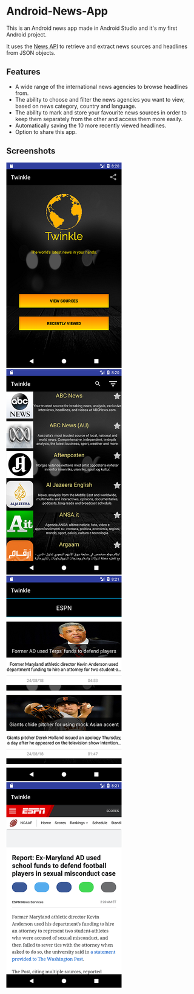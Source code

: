 # Android-News-App
This is an Android news app made in Android Studio and it's my first Android project.

It uses the [News API](https://newsapi.org/) to retrieve and extract news sources and headlines from JSON objects.

## Features

- A wide range of the international news agencies to browse headlines from.
- The ability to choose and filter the news agencies you want to view, based on news category, country and language.
- The ability to mark and store your favourite news sources in order to keep them separately from the other and access them more easily.
- Automatically saving the 10 more recently viewed headlines.
- Option to share this app.

## Screenshots

![alt text](https://github.com/VasilisG/Android-News-App/blob/master/Screenshots/Twinkle_screenshot_1.png) ![alt text](https://github.com/VasilisG/Android-News-App/blob/master/Screenshots/Twinkle_screenshot_2.png) ![alt text](https://github.com/VasilisG/Android-News-App/blob/master/Screenshots/Twinkle_screenshot_3.png) ![alt text](https://github.com/VasilisG/Android-News-App/blob/master/Screenshots/Twinkle_screenshot_4.png)
